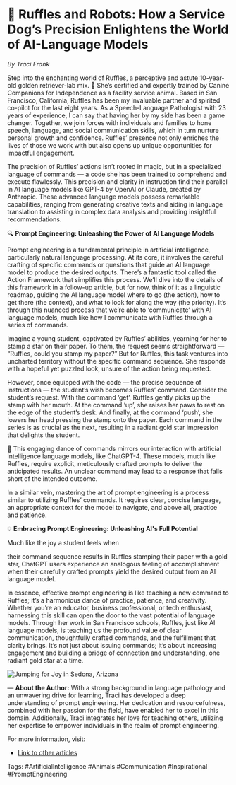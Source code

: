 # 🌟 Ruffles and Robots: How a Service Dog’s Precision Enlightens the World of AI-Language Models

*By Traci Frank*

Step into the enchanting world of Ruffles, a perceptive and astute 10-year-old golden retriever-lab mix. 🐾 She’s certified and expertly trained by Canine Companions for Independence as a facility service animal. Based in San Francisco, California, Ruffles has been my invaluable partner and spirited co-pilot for the last eight years. As a Speech-Language Pathologist with 23 years of experience, I can say that having her by my side has been a game changer. Together, we join forces with individuals and families to hone speech, language, and social communication skills, which in turn nurture personal growth and confidence. Ruffles’ presence not only enriches the lives of those we work with but also opens up unique opportunities for impactful engagement.

The precision of Ruffles’ actions isn’t rooted in magic, but in a specialized language of commands — a code she has been trained to comprehend and execute flawlessly. This precision and clarity in instruction find their parallel in AI language models like GPT-4 by OpenAI or Claude, created by Anthropic. These advanced language models possess remarkable capabilities, ranging from generating creative texts and aiding in language translation to assisting in complex data analysis and providing insightful recommendations.

🔍 **Prompt Engineering: Unleashing the Power of AI Language Models**

Prompt engineering is a fundamental principle in artificial intelligence, particularly natural language processing. At its core, it involves the careful crafting of specific commands or questions that guide an AI language model to produce the desired outputs. There’s a fantastic tool called the Action Framework that simplifies this process. We’ll dive into the details of this framework in a follow-up article, but for now, think of it as a linguistic roadmap, guiding the AI language model where to go (the action), how to get there (the context), and what to look for along the way (the priority). It’s through this nuanced process that we’re able to ‘communicate’ with AI language models, much like how I communicate with Ruffles through a series of commands.

Imagine a young student, captivated by Ruffles’ abilities, yearning for her to stamp a star on their paper. To them, the request seems straightforward — “Ruffles, could you stamp my paper?” But for Ruffles, this task ventures into uncharted territory without the specific command sequence. She responds with a hopeful yet puzzled look, unsure of the action being requested.

However, once equipped with the code — the precise sequence of instructions — the student’s wish becomes Ruffles’ command. Consider the student’s request. With the command ‘get’, Ruffles gently picks up the stamp with her mouth. At the command ‘up’, she raises her paws to rest on the edge of the student’s desk. And finally, at the command ‘push’, she lowers her head pressing the stamp onto the paper. Each command in the series is as crucial as the next, resulting in a radiant gold star impression that delights the student.

🕺 This engaging dance of commands mirrors our interaction with artificial intelligence language models, like ChatGPT-4. These models, much like Ruffles, require explicit, meticulously crafted prompts to deliver the anticipated results. An unclear command may lead to a response that falls short of the intended outcome.

In a similar vein, mastering the art of prompt engineering is a process similar to utilizing Ruffles’ commands. It requires clear, concise language, an appropriate context for the model to navigate, and above all, practice and patience.

💡 **Embracing Prompt Engineering: Unleashing AI's Full Potential**

Much like the joy a student feels when

 their command sequence results in Ruffles stamping their paper with a gold star, ChatGPT users experience an analogous feeling of accomplishment when their carefully crafted prompts yield the desired output from an AI language model.

In essence, effective prompt engineering is like teaching a new command to Ruffles; it’s a harmonious dance of practice, patience, and creativity. Whether you’re an educator, business professional, or tech enthusiast, harnessing this skill can open the door to the vast potential of language models. Through her work in San Francisco schools, Ruffles, just like AI language models, is teaching us the profound value of clear communication, thoughtfully crafted commands, and the fulfillment that clarity brings. It’s not just about issuing commands; it’s about increasing engagement and building a bridge of connection and understanding, one radiant gold star at a time.

![Jumping for Joy in Sedona, Arizona](sedona.jpg)

— **About the Author:** With a strong background in language pathology and an unwavering drive for learning, Traci has developed a deep understanding of prompt engineering. Her dedication and resourcefulness, combined with her passion for the field, have enabled her to excel in this domain. Additionally, Traci integrates her love for teaching others, utilizing her expertise to empower individuals in the realm of prompt engineering.

For more information, visit:

- [Link to other articles](https://example.com/articles)

Tags: #ArtificialIntelligence #Animals #Communication #Inspirational #PromptEngineering
